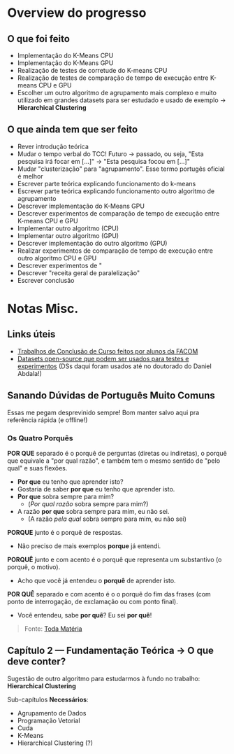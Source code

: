 # Overview do progresso

## O que foi feito

- Implementação do K-Means CPU
- Implementação do K-Means GPU
- Realização de testes de corretude do K-means CPU
- Realização de testes de comparação de tempo de execução entre K-means CPU e GPU
- Escolher um outro algoritmo de agrupamento mais complexo e muito utilizado em grandes datasets para ser estudado e usado de exemplo → **Hierarchical Clustering**



## O que ainda tem que ser feito

- Rever introdução teórica
- Mudar o tempo verbal do TCC! Futuro → passado, ou seja, "Esta pesquisa irá focar em […]" → "Esta pesquisa focou em […]"
- Mudar "clusterização" para "agrupamento". Esse termo portugês oficial é melhor
- Escrever parte teórica explicando funcionamento do k-means
- Escrever parte teórica explicando funcionamento outro algoritmo de agrupamento
- Descrever implementação do K-Means GPU
- Descrever experimentos de comparação de tempo de execução entre K-means CPU e GPU
- Implementar outro algoritmo (CPU)
- Implementar outro algoritmo (GPU)
- Descrever implementação do outro algoritmo (GPU)
- Realizar experimentos de comparação de tempo de execução entre outro algoritmo CPU e GPU
- Descrever experimentos de "
- Descrever "receita geral de paralelização"
- Escrever conclusão





# Notas Misc.

## Links úteis

- [Trabalhos de Conclusão de Curso feitos por alunos da FACOM](https://repositorio.ufu.br/handle/123456789/5142/browse?type=type&order=ASC&rpp=20&value=Trabalho+de+Conclus%C3%A3o+de+Curso)
- [Datasets open-source que podem ser usados para testes e experimentos](https://archive.ics.uci.edu/datasets?NumInstances=1000-inf&NumFeatures=0-10&skip=0&take=10&sort=desc&orderBy=NumHits&search=&Types=Multivariate) (DSs daqui foram usados até no doutorado do Daniel Abdala!)



## Sanando Dúvidas de Português Muito Comuns

Essas me pegam desprevinido sempre! Bom manter salvo aqui pra referência rápida (e offline!)

### Os Quatro Porquês

**POR QUE** separado é o porquê de perguntas (diretas ou indiretas), o porquê que equivale a "por qual razão", e também tem o mesmo sentido de "pelo qual" e suas flexões.

- **Por que** eu tenho que aprender isto?
- Gostaria de saber **por que** eu tenho que aprender isto.
- **Por que** sobra sempre para mim?
  - (*Por qual razão* sobra sempre para mim?)
- A razão **por que** sobra sempre para mim, eu não sei.
  - (A razão *pela qual* sobra sempre para mim, eu não sei)

**PORQUE** junto é o porquê de respostas.

- Não preciso de mais exemplos **porque** já entendi.

**PORQUÊ** junto e com acento é o porquê que representa um substantivo (o porquê, o motivo).

- Acho que você já entendeu o **porquê** de aprender isto.

**POR QUÊ** separado e com acento é o o porquê do fim das frases (com ponto de interrogação, de exclamação ou com ponto final).

- Você entendeu, sabe **por quê**? Eu sei **por quê**!

> Fonte: [Toda Matéria](https://www.todamateria.com.br/uso-do-por-que-porque-por-que-e-porque/)



## Capítulo 2 — Fundamentação Teórica → O que deve conter?

Sugestão de outro algoritmo para estudarmos à fundo no trabalho: **Hierarchical Clustering**

Sub-capítulos **Necessários**:

- Agrupamento de Dados
- Programação Vetorial
- Cuda
- K-Means
- Hierarchical Clustering (?)
